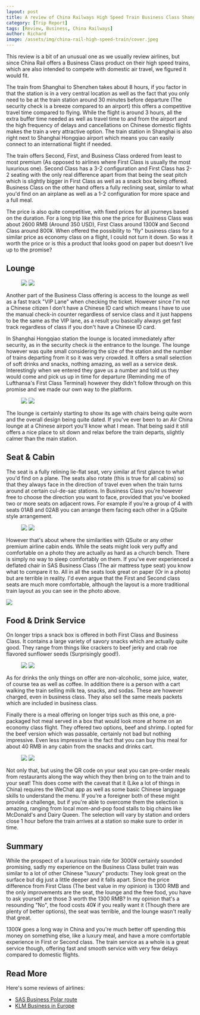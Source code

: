 ```yaml
---
layout: post
title: A review of China Railways High Speed Train Business Class Shanghai-Shenzhen
category: [Trip Report]
tags: [Review, Business, China Railways]
author: Richard
image: /assets/img/china-rail-high-speed-train/cover.jpeg
---
```


This review is a bit of an unusual one as we usually review airlines, but since China Rail offers a Business Class product on their high speed trains, which are also intended to compete with domestic air travel, we figured it would fit.

The train from Shanghai to Shenzhen takes about 8 hours, if you factor in that the station is in a very central location as well as the fact that you only need to be at the train station around 30 minutes before departure (The security check is a breeze compared to an airport) this offers a competitive travel time compared to flying. While the flight is around 3 hours, all the extra buffer time needed as well as travel time to and from the airport and the high frequency of delays and cancellations on Chinese domestic flights makes the train a very attractive option. The train station in Shanghai is also right next to Shanghai Hongqiao airport which means you can easily connect to an international flight if needed.

The train offers Second, First, and Business Class ordered from least to most premium (As opposed to airlines where First Class is usually the most luxurious one). Second Class has a 3-2 configuration and First Class has 2-2 seating with the only real difference apart from that being the seat pitch which is slightly bigger in First Class as well as a snack box being offered. Business Class on the other hand offers a fully reclining seat, similar to what you'd find on an airplane as well as a 1-2 configuration for more space and a full meal.

The price is also quite competitive, with fixed prices for all journeys based on the duration. For a long trip like this one the price for Business Class was about 2600 RMB (Around 350 USD), First Class around 1300¥ and Second Class around 800¥. When offered the possibility to "fly" business class for a similar price as economy class on a flight, I could not turn it down. So was it worth the price or is this a product that looks good on paper but doesn't live up to the promise?

## Lounge

<figure>
<img src="/assets/img/china-rail-high-speed-train/lounge.jpeg" />
<img src="/assets/img/china-rail-high-speed-train/lounge2.jpeg" />
</figure>

Another part of the Business Class offering is access to the lounge as well as a fast track "VIP Lane" when checking the ticket. However since I'm not a Chinese citizen I don't have a Chinese ID card which means I have to use the manual check-in counter regardless of service class and it just happens to be the same as the VIP lane, as a result you basically always get fast track regardless of class if you don't have a Chinese ID card.

In Shanghai Hongqiao station the lounge is located immediately after security, as in the security check _is_ the entrance to the lounge. The lounge however was quite small considering the size of the station and the number of trains departing from it so it was very crowded. It offers a small selection of soft drinks and snacks, nothing amazing, as well as a service desk. Interestingly when we entered they gave us a number and told us they would come and pick us up in time for departure (Reminding me of Lufthansa's First Class Terminal) however they didn't follow through on this promise and we made our own way to the platform.

<figure>
<img src="/assets/img/china-rail-high-speed-train/lounge-seats.jpeg" />
<img src="/assets/img/china-rail-high-speed-train/lounge-worn.jpeg" />
</figure>

The lounge is certainly starting to show its age with chairs being quite worn and the overall design being quite dated. If you've ever been to an Air China lounge at a Chinese airport you'll know what I mean. That being said it still offers a nice place to sit down and relax before the train departs, slightly calmer than the main station.

## Seat & Cabin

The seat is a fully relining lie-flat seat, very similar at first glance to what you'd find on a plane. The seats also rotate (this is true for all cabins) so that they always face in the direction of travel even when the train turns around at certain cul-de-sac stations. In Business Class you're however free to choose the direction you want to face, provided that you've booked two or more seats on adjacent rows. For example if you're a group of 4 with seats 01AB and 02AB you can arrange them facing each other in a QSuite style arrangement.

<figure>
<img src="/assets/img/china-rail-high-speed-train/seat.jpeg" class="half">
<img src="/assets/img/china-rail-high-speed-train/first-class.jpeg" class="half">
</figure>

However that's about where the similarities with QSuite or any other premium airline cabin ends. While the seats might look very puffy and comfortable on a photo they are actually as hard as a church bench. There is simply no way to sleep comfortably on them. If you've ever experienced a deflated chair in SAS Business Class (The air mattress type seat) you know what to compare it to. All in all the seats look great on paper (Or in a photo) but are terrible in reality. I'd even argue that the First and Second class seats are much more comfortable, although the layout is a more traditional train layout as you can see in the photo above.

<img src="/assets/img/china-rail-high-speed-train/seat-turning.jpeg" class="half">

## Food & Drink Service

On longer trips a snack box is offered in both First Class and Business Class. It contains a large variety of savory snacks which are actually quite good. They range from things like crackers to beef jerky and crab roe flavored sunflower seeds (Surprisingly good!).

<figure>
<img src="/assets/img/china-rail-high-speed-train/snack-box.jpeg" class="half">
<img src="/assets/img/china-rail-high-speed-train/cart.jpeg" class="half">
</figure>

As for drinks the only things on offer are non-alcoholic, some juice, water, of course tea as well as coffee. In addition there is a person with a cart walking the train selling milk tea, snacks, and sodas. These are however charged, even in business class. They also sell the same meals packets which are included in business class.

Finally there is a meal offering on longer trips such as this one, a pre-packaged hot meal served in a box that would look more at home on an economy class flight. They offered two options, beef and shrimp. I opted for the beef version which was passable, certainly not bad but nothing impressive. Even less impressive is the fact that you can buy this meal for about 40 RMB in any cabin from the snacks and drinks cart.

<figure>
<img src="/assets/img/china-rail-high-speed-train/snacks.jpeg" class="half">
<img src="/assets/img/china-rail-high-speed-train/meal.jpeg" class="half">
</figure>

Not only that, but using the QR code on your seat you can pre-order meals from restaurants along the way which they then bring on to the train and to your seat! This does come with the caveat that it (Like a lot of things in China) requires the WeChat app as well as some basic Chinese language skills to understand the menu. If you're a foreigner both of these might provide a challenge, but if you're able to overcome them the selection is amazing, ranging from local mom-and-pop food stalls to big chains like McDonald's and Dairy Queen. The selection will vary by station and orders close 1 hour before the train arrives at a station so make sure to order in time.

## Summary

While the prospect of a luxurious train ride for 3000¥ certainly sounded promising, sadly my experience on the Business Class bullet train was similar to a lot of other Chinese "luxury" products: They look great on the surface but dig just a little deeper and it falls apart. Since the price difference from First Class (The best value in my opinion) is 1300 RMB and the only improvements are the seat, the lounge and the free food, you have to ask yourself are those 3 worth the 1300 RMB? In my opinion that's a resounding "No", the food costs 40¥ if you really want it (Though there are plenty of better options), the seat was terrible, and the lounge wasn't really that great.

1300¥ goes a long way in China and you're much better off spending this money on something else, like a luxury meal, and have a more comfortable experience in First or Second class. The train service as a whole is a great service though, offering fast and smooth service with very few delays compared to domestic flights.

## Read More

Here's some reviews of airlines:

- [SAS Business Polar route](/sas-business-tokyo-polar-route-a350/)
- [KLM Business in Europe](/klm-europe-business-ams-cph/)

<script type="application/ld+json">
{
  "@context": "https://schema.org/", 
  "@type": "Product", 
  "name": "China Railways Business Class",
  "image": "https://blog.awardfares.com/assets/img/sas-business/plane.jpeg",
  "description": "Review of China Railways Business Class high speed rail",
  "brand": {
    "@type": "Brand",
    "name": "China Railways"
  },
  "aggregateRating": {
    "@type": "AggregateRating",
    "ratingValue": "2.0",
    "bestRating": "5",
    "worstRating": "1",
    "ratingCount": "1",
    "reviewCount": "1"
  },
  "review": {
    "@type": "Review",
    "name": "Not worth the added cost over cheaper cabins",
    "reviewBody": "Since the price difference from First Class (The best value in my opinion) is 1300 RMB and the only improvements are the seat, the lounge and the free food, you have to ask yourself are those 3 worth the 1300 RMB? In my opinion that's a resounding "No", the food costs 40¥ if you really want it (Though there are plenty of better options), the seat was terrible, and the lounge wasn't really that great.",
    "reviewRating": {
      "@type": "Rating",
      "ratingValue": "2.0",
      "bestRating": "5",
      "worstRating": "1"
    },
    "datePublished": "2024-01-12",
    "author": {"@type": "Person", "name": "Richard Simko"},
    "publisher": {"@type": "Organization", "name": "AwardFares"}
  }
}
</script>
